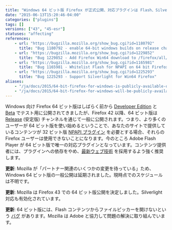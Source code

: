 ```yaml
---
title: "Windows 64 ビット版 Firefox が正式公開、対応プラグインは Flash、Silverlight のみとなります"
date: "2015-06-13T15:20:46-04:00"
categories: ["plugins"]
tags: []
versions: ["43", "45-esr"]
statuses: "affecting"
references:
    - url: "https://bugzilla.mozilla.org/show_bug.cgi?id=1180792"
      title: "Bug 1180792 - enable 64-bit windows builds on release channel"
    - url: "https://bugzilla.mozilla.org/show_bug.cgi?id=1229852"
      title: "Bug 1229852 - Add Firefox Win64 download to /firefox/all/"
    - url: "https://bugzilla.mozilla.org/show_bug.cgi?id=1165981"
      title: "Bug 1165981 - Whitelist Flash for NPAPI on 64 bit Firefox on Win64"
    - url: "https://bugzilla.mozilla.org/show_bug.cgi?id=1225293"
      title: "Bug 1225293 - Support Silverlight for Win64 Firefox"
aliases:
    - "/ja/docs/2015/64-bit-firefox-for-windows-is-publicly-available-only-flash-is-supported/"
    - "/ja/docs/2015/64-bit-firefox-for-windows-will-be-publicly-available-flash-is-only-supported-plug-in/"
---
```

Windows 向け Firefox 64 ビット版はしばらく前から [Developer Edition](https://www.mozilla.org/firefox/developer/all/) と [Beta](https://www.mozilla.org/firefox/beta/all/) でテスト用に公開されてきましたが、Firefox 42 以降、64 ビット版は [Release](https://www.mozilla.org/firefox/all/) (安定版) チャンネルを通じて一般に公開されます。つまり、より多くのユーザーが 64 ビット版を使い始めるということで、あなたのサイトで提供しているコンテンツが 32 ビット版 [NPAPI プラグイン](https://developer.mozilla.org/Add-ons/Plugins) を必要とする場合、それらの Firefox ユーザーは使用できないことになります。今のところ Adobe Flash Player が 64 ビット版で唯一の対応プラグインとなっています。コンテンツ提供者には、プラグインへの依存をやめ、[最新ウェブ技術](https://developer.mozilla.org/docs/Web) を採用するよう強く推奨します。

**更新**: Mozilla が「パートナー関連のいくつかの変更を待っている」ため、Windows 64 ビット版の一般公開は延期されました。現時点でのスケジュールは不明です。

**更新**: Mozilla は Firefox 43 での 64 ビット版公開を決定しました。Silverlight 対応も有効化されています。

**更新**: 64 ビット版には、Flash コンテンツからファイルピッカーを開けないという [バグ](https://bugzilla.mozilla.org/show_bug.cgi?id=1236911) があります。Mozilla は Adobe と協力して問題の解決に取り組んでいます。
